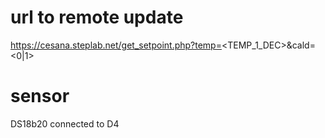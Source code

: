 # url to remote update

https://cesana.steplab.net/get_setpoint.php?temp=<TEMP_1_DEC>&cald=<0|1>


# sensor

DS18b20 connected to D4
